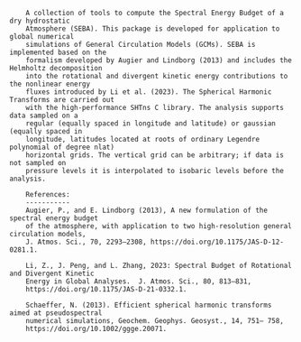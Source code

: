         A collection of tools to compute the Spectral Energy Budget of a dry hydrostatic
        Atmosphere (SEBA). This package is developed for application to global numerical
        simulations of General Circulation Models (GCMs). SEBA is implemented based on the
        formalism developed by Augier and Lindborg (2013) and includes the Helmholtz decomposition
        into the rotational and divergent kinetic energy contributions to the nonlinear energy
        fluxes introduced by Li et al. (2023). The Spherical Harmonic Transforms are carried out
        with the high-performance SHTns C library. The analysis supports data sampled on a
        regular (equally spaced in longitude and latitude) or gaussian (equally spaced in
        longitude, latitudes located at roots of ordinary Legendre polynomial of degree nlat)
        horizontal grids. The vertical grid can be arbitrary; if data is not sampled on
        pressure levels it is interpolated to isobaric levels before the analysis.

        References:
        -----------
        Augier, P., and E. Lindborg (2013), A new formulation of the spectral energy budget
        of the atmosphere, with application to two high-resolution general circulation models,
        J. Atmos. Sci., 70, 2293–2308, https://doi.org/10.1175/JAS-D-12-0281.1.

        Li, Z., J. Peng, and L. Zhang, 2023: Spectral Budget of Rotational and Divergent Kinetic
        Energy in Global Analyses.  J. Atmos. Sci., 80, 813–831,
        https://doi.org/10.1175/JAS-D-21-0332.1.

        Schaeffer, N. (2013). Efficient spherical harmonic transforms aimed at pseudospectral
        numerical simulations, Geochem. Geophys. Geosyst., 14, 751– 758,
        https://doi.org/10.1002/ggge.20071.
